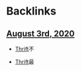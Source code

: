 
# Backlinks
## [August 3rd, 2020](<August 3rd, 2020.md>)
- [Thrift](<Thrift.md>)不

- [Thrift](<Thrift.md>)最

